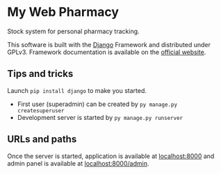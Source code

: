 # My Web Pharmacy
Stock system for personal pharmacy tracking.

This software is built with the [Django](https://www.djangoproject.com/) Framework and distributed under GPLv3. Framework documentation is available on the [official website](https://docs.djangoproject.com).

## Tips and tricks
Launch `pip install django` to make you started.

* First user (superadmin) can be created by `py manage.py createsuperuser`
* Development server is started by `py manage.py runserver`

## URLs and paths

Once the server is started, application is available at [localhost:8000](http://localhost:8000/) and admin panel is available at [localhost:8000/admin](http://localhost:8000/admin/).
